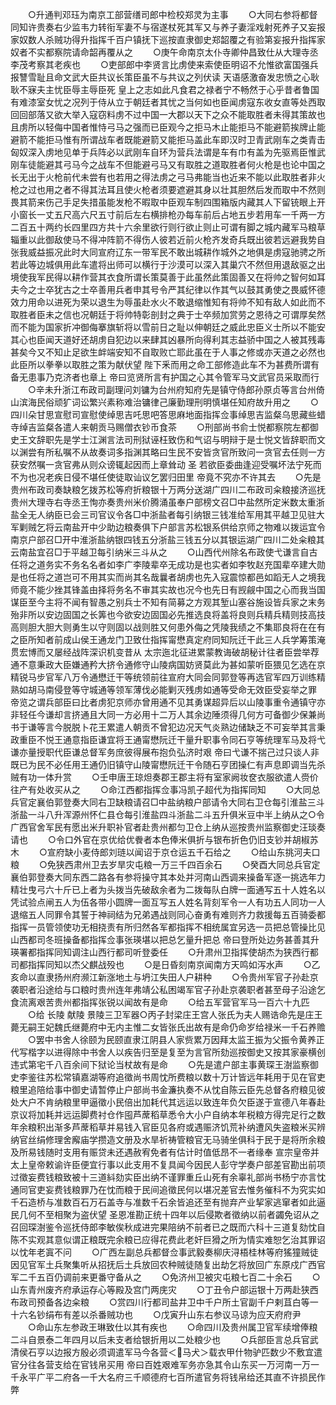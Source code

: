 <!-- { "loadSidebar": true } -->
　　○升通判邓珏为南京工部营缮司郎中检校郑灵为主事
　　○大同右参将都督同知许贵奏右少监韦力转衔军妻不与宿遂杖死其军又与养子妻淫戏射死养子又妄报家奴数人杀贼功得升指挥千百户镇抚下巡按直隶御史郑韶覆之有验第妄报升指挥家奴者不实都察院请命韶再覆从之
　　○庚午命南京太仆寺卿仲昌致仕从大理寺丞李茂考察其老疾也
　　○吏部郎中李贤言比虏使来索使臣明诏不允惟欲富国强兵报讐雪耻且命文武大臣共议长策臣虽不与共议之列伏读  天语感激奋发忠愤之心耿耿不寐夫主忧臣辱主辱臣死  皇上之志如此凡食君之禄者宁不畅然于心乎昔者鲁国有难漆室女忧之况列于侍从立于朝廷者其忧之当何如也臣闻虏寇东收女直等处西取回回部落又欲大举入寇窃料虏不过中国一大郡以天下之众不能取胜者未得其策故也且虏所以轻侮中国者惟恃弓马之强而已臣观今之拒马木止能拒马不能避箭挨牌止能避箭不能拒马惟有所谓战车者既能避箭又能拒马盖此车即汉时卫青武刚车之类青击匈奴深入虏地见单于兵阵必以武刚车自环为营兵法谓是车有巾有盖为先驱焉臣惟武刚车徒能避其弓马今之战车不但能避弓马又有取胜之道取胜者何火枪是也论中国之长无出于火枪前代未尝有也若用之得法虏之弓马弗能当也近来不能以此取胜者非火枪之过也用之者不得其法耳且使火枪者须要遮避其身以壮其胆然后发而取中不然则畏其箭来伤己手足失措虽能发枪不暇取中臣观车制四围箱版内藏其人下留铳眼上开小窗长一丈五尺高六尺五寸前后左右横排枪刅每车前后占地五步若用车一千两一方二百五十两约长四里四方共十六余里欲行则行欲止则止可谓有脚之城内藏军马粮草辎重以此御敌使马不得冲阵箭不得伤人彼若近前火枪齐发奇兵既出彼若远避我势自张我威益振况此时大同宣府辽东一带军民不敢出城耕作城外之地俱是虏寇驰骋之所若此等边城俱用此车遣将出师可以横行于沙漠可以深入其巢穴不然但用退敌驱之出境使我军民得以耕作营其衣食所谓长策莫善于此虽然此策固善又在将帅之智何如耳夫今之士卒犹古之士卒善用兵者申其号令严其纪律以作其气以鼓其勇使之畏威怀德效力用命以进死为荣以退生为辱虽赴水火不敢退缩惟知有将帅不知有敌人如此而不取胜者臣未之信也况朝廷于将帅特彰剖封之典于士卒频加赏劳之恩待之可谓厚矣然而不能为国家折冲御侮搴旗斩将以雪前日之耻以伸朝廷之威此忠臣义士所以不能安其心也臣闻天道好还胡虏自犯边以来肆其凶暴所向得利其志益骄中国之人被其残毒甚矣今又不知止足欲生衅端安知不自取败亡耶此虽在于人事之修或亦天道之必然也此臣所以拳拳以取胜之策为献伏望  陛下釆而用之命工部修造此车不为甚费所谓有备无患事乃克济者也章上  帝曰览贤所言有护国之心其令管军马文武官员采取而行
　　○辛未升浙江布政司副理问刘镛为台州府知府先是镇守侍郎孙原贞等言台州倚山滨海民俗顽犷词讼繁兴素称难治镛律己廉勤理刑明慎堪任知府故升用之
　　○四川朵甘思宣慰司宣慰使绰思吉吒思吧答思麻地面指挥佥事绰思吉监粲乌思藏些蜡寺绰吉监粲各遣人来朝贡马赐僧衣钞币食茶
　　○刑部尚书俞士悦都察院左都御史王文辞职先是学士江渊言法司刑狱诬枉致伤和气诏与明辩于是士悦文皆辞职而文以渊尝有所私嘱不从故奏词多指渊其略曰生民不安皆贪官所致问一贪官去任则一方获安然嘱一贪官弗从则众谤辄起因而上章耸动  圣  若欲臣委曲逢迎受嘱坏法宁死而不为也况老疾日侵不堪任使徒取讪议乞罢归田里  帝竟不究亦不许其去
　　○先是贵州布政司奏缺粮乞拨苏松等府折粮银十万两分送湖广四川二布政司籴粮接济巡抚贵州大理寺右寺丞王恂亦奏贵州米价腾涌虽奉户部榜文召□中盐然所定米数太重浙盐全无人纳臣已会三司官议令各□中浙盐者每引纳银三钱准给军用其平越卫见驻大军剿贼乞将云南盐开中少助边粮奏俱下户部言苏松银系供给京师之物难以拨运宜令南京户部召□开中淮浙盐纳银四钱五分浙盐三钱五分以其银运湖广四川二处籴粮其云南盐宜召□于平越卫每引纳米三斗从之
　　○山西代州除名布政使弋谦言自古任将之道务实不务名名者如李广李陵辈卒无成功是也实者如李牧赵充国辈卒建大勋是也任将之道岂可不用其实而尚其名哉曩者胡虏也先入寇震惊都邑如蹈无人之境我师竟不能少挫其锋盖由择将务名不审其实故也况今也先日有觊觎中国之心而我当国谋臣至今主将不闻有智愚之别兵士不知有简募之方观其堑山塞谷施设皆兵家之末务殆非所以安边固国之长筭也今欲安边固国必先推选良将盖将良则兵精兵精则技高技高则胆大胆大则勇生以守则固以战则胜又何患外侮之凭陵我绩之不集耶良将在在有之臣所知者前成山侯王通龙门卫致仕指挥甯懋真定府同知阮迁干此三人兵学筹策淹贯宏博而又屡经战阵深识机变昔从  太宗迤北征进累蒙教诲破胡秘计往者臣尝举荐通不意秉政大臣嫌通矜大挤令通修守山陵病国妨贤莫此为甚如蒙听臣猥见乞选在京精锐马步官军八万令通懋迁干等统领前往宣府大同会同郭登等再选官军四万训练精熟如胡马南侵登等守城通等领军薄伐必能剿灭残虏如通等受命无效臣受妄举之罪  帝览之谓兵部臣曰比者虏犯京师亦曾用通不见其勇谋超异后以山陵事重令通镇守亦非轻任今谦却言挤通且大同一方必用十二万人其余边陲须得几何方可备御少保兼尚书于谦等言今脱脱卜花王累遣人朝贡不曾犯边况天气炎熟边储缺乏不可妄举其言秉政重臣不悦王通意指臣谦宜将王通甯懋阮迁干量升职事令同石亨等统理军马及将弋谦亦量授职代臣谦总督军务庶彼得展布抱负弘济时艰  帝曰弋谦不揣己过只谈人非既已为民不必任用王通仍旧镇守山陵甯懋阮迁干令随石亨团操仁有声息即调当先杀贼有功一体升赏
　　○壬申唐王琼炟奏郡王郡主将有室家阙妆奁衣服欲遣人赍价往产有处收买从之
　　○命江西都指挥佥事冯凯子超代为指挥同知
　　○大同总兵官定襄伯郭登奏大同右卫缺粮请召□中盐纳粮户部请令大同右卫仓每引淮盐三斗浙盐一斗八升浑源州怀仁县仓每引淮盐四斗浙盐二斗五升俱米豆中半上纳从之○令广西官舍军民有愿出米升职补官者赴贵州都匀卫仓上纳从巡按贵州监察御史汪琰奏请也
　　○令口外官在京优给优餋者本色俸米俱折与银布折色仍旧支钞并胡椒苏木
　　○宣府缺小麦侍郎刘琏以闻诏于京仓运五千石给之
　　○给山东挑河夫口粮
　　○免狭西肃州卫去岁旱灾屯粮一万三千四百余石
　　○癸酉大同总兵官定襄伯郭登奏大同东西二路各有参将操守其本处并河南山西调来操备军逐一挑选年力精壮曳弓六十斤已上者为头拨当先破敌余者为二拨每队白牌一面通写五十人姓名以凭试验点闸五人为伍各带小圆牌一面互写五人姓名背刻军令一人有功五人同功一人退缩五人同罪令其誓于神祠结为兄弟遇战则同心奋勇有难则齐力救援每五百骑委都指挥一员管领使功无相挠责有所归然各军都指挥不相统属宜另选一员把总管操比见山西都司冬班操备都指挥佥事张瑛堪以把总乞量升把总  帝曰登所处边务甚善其升瑛署都指挥同知调注山西行都司听登委任
　　○升肃州卫指挥使胡杰为狭西行都司都指挥同知以杰父麒战殁也
　　○是日昏刻南京闻南方天鸣如泻水声
　　○乙亥命以直隶扬州府濒江新涨地土与坍江失田人户耕种
　　○令贵州军官子孙赴京袭职者沿途给与口粮时贵州连年弗靖公私困竭军官子孙赴京袭职者甚至母子沿途乞食流离艰苦贵州都指挥张锐以闻故有是命
　　○给五军营官军马一百六十九匹
　　○给  长陵  献陵  景陵三卫军器○丙子封梁庄王宫人张氏为夫人赐诰命先是庄王薨无嗣王妃魏氏继薨府中无内主惟二女皆张氏出故有是命仍命岁给禄米一千石养赡
　　○罢中书舍人徐颐为民颐直隶江阴县人家赀累万因拜太监王振为父振令黄养正代写楷字以进得除中书舍人以疾告归至是复至为言官所劾巡按御史又按其家豪横创违式第宅千八百余间下狱论当杖故有是命
　　○先是遣户部主事黄琛王澍监察御史李鉴往苏松常镇嘉湖等府追徵尚书周忱所费粮以数十万计皆远年耗用于见在官吏粮里追陪给事中御史请暂停止户部尚书金濂执奏不从忱自陈云臣先总督各府粮见彼处大户不肯纳粮里甲逼徵小民倍出加耗代其远运以致连年负欠臣遂于宣德八年春赴京议将加耗并远运脚费衬仓作囤芦蓆稻草悉令大小户自纳本年税粮方得完足行之数年余粮积出渐多芦蓆稻草并易钱入官臣见各府或遇赈济饥荒补纳遭风失盗粮米买辨纳官丝绢修理舍廨庙学攒造文册及水旱祈祷管粮官无马骑坐俱科于民于是将所余粮及所易钱随时支用有赈贷未还遇赦宥免者有估计时值低昂不一者缘奉  宣宗皇帝并  太上皇帝敕谕许臣便宜行事以此支用不复具闻今因民人彭守学奏户部差官勘出前项过徵妄费钱粮致被十三道紏劾实臣出纳不谨罪重丘山死有余辜礼部尚书杨宁亦言忱通同官吏妄费钱粮罪乃在忱而粮于民间追徵民何以堪况差官去惟务催科不为究实如千石造桥与准数百石万石盖寺与准数千石余皆追还至有抛弃产业挈家逃窜者如此逼民几何不至相聚为盗伏望  圣恩准勘正统十四年以后侵欺者徵纳以前者蠲免诏从之召回琛澍鉴令巡抚侍郎李敏俟秋成进完果陪纳不前者已之既而六科十三道复劾忱自陈不实观其意似谓正粮既完余粮已应得花费此老奸巨猾之所为情实难恕乞治其罪诏以忱年老寘不问
　　○广西左副总兵都督佥事武毅奏柳庆浔梧桂林等府猺獞贼徒因见官军土兵聚集听从招抚后土兵放回农种贼徒随复出劫乞将放回广东原戍广西官军二千五百仍调前来更番守备从之
　　○免济州卫被灾屯粮七百二十余石
　　○山东青州废齐府承运存心等殿及宫门两庑灾
　　○丁丑令户部运银十万两赴狭西布政司预备各边籴粮
　　○赏四川行都司盐井卫中千户所土官副千户剌苴白等一十六名钞绢布有差以杀番贼功也
　　○戊寅升山东右参议马谅为应天府府尹
　　○命山东左参政王琳致仕以其有疾也
　　○命四川及贵州属卫官军续增俸粮二斗自景泰二年四月以后未支者给银折用以二处粮少也
　　○兵部臣言总兵官武清侯石亨以边报方殷必须调遣军马今各营＜马犬＞载衣甲什物驴匹数少不敷宜遣官分往各营支给在官钱帛买用  帝曰百姓艰难军务亦急其令山东买一万河南一万一千永平广平二府各一千大名府三千顺德府七百所遣官务将钱帛给还其直不许损民作弊
